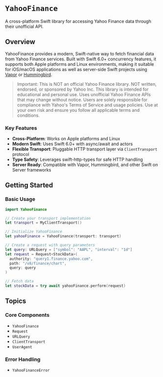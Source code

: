 # ``YahooFinance``

A cross-platform Swift library for accessing Yahoo Finance data through their unofficial API.

## Overview

YahooFinance provides a modern, Swift-native way to fetch financial data from Yahoo Finance services. Built with Swift 6.0+ concurrency features, it supports both Apple platforms and Linux environments, making it suitable for iOS/macOS applications as well as server-side Swift projects using [Vapor](https://vapor.codes) or [Hummingbird](https://hummingbird.codes).

> Important: This is NOT an official Yahoo Finance library. NOT written, endorsed, or sponsored by Yahoo Inc. This library is intended for educational and personal use. Uses unofficial Yahoo Finance APIs that may change without notice. Users are solely responsible for compliance with Yahoo's Terms of Service and usage policies. Use at your own risk and ensure you follow all applicable terms and conditions.

### Key Features

- **Cross-Platform**: Works on Apple platforms and Linux
- **Modern Swift**: Uses Swift 6.0+ with async/await and actors
- **Flexible Transport**: Pluggable HTTP transport layer via ``ClientTransport`` protocol
- **Type Safety**: Leverages swift-http-types for safe HTTP handling
- **Server Ready**: Compatible with Vapor, Hummingbird, and other Swift on Server frameworks

## Getting Started

### Basic Usage

```swift
import YahooFinance

// Create your transport implementation
let transport = MyClientTransport()

// Initialize YahooFinance
let yahooFinance = YahooFinance(transport: transport)

// Create a request with query parameters
let query: URLQuery = ["symbol": "AAPL", "interval": "1d"]
let request = Request<StockData>(
  authority: "query1.finance.yahoo.com",
  path: "/v8/finance/chart",
  query: query
)

// Fetch data
let stockData = try await yahooFinance.perform(request)
```

## Topics

### Core Components

- ``YahooFinance``
- ``Request``
- ``URLQuery``
- ``ClientTransport``
- ``UserAgent``

### Error Handling

- ``YahooFinanceError``